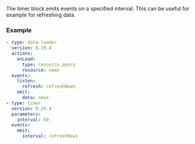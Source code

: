 The timer block emits events on a specified interval. This can be useful for example for refreshing
data.

### Example

```yaml
- type: data-loader
  version: 0.29.4
  actions:
    onLoad:
      type: resource.query
      resource: news
  events:
    listen:
      refresh: refreshNews
    emit:
      data: news
- type: timer
  version: 0.29.4
  parameters:
    interval: 60
  events:
    emit:
      interval: refreshNews
```
